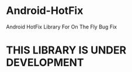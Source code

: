 # Android-HotFix
Android HotFix Library For On The Fly Bug Fix

# THIS LIBRARY IS UNDER DEVELOPMENT

